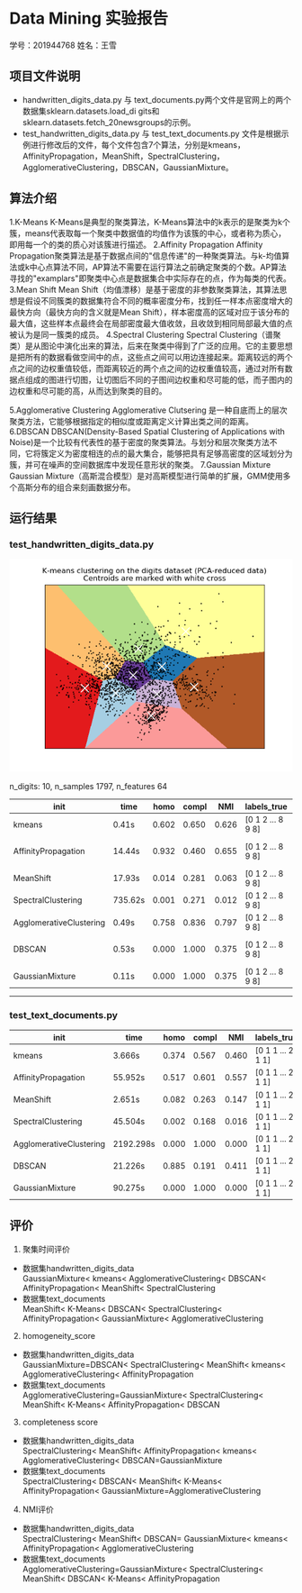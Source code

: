# Data Mining 实验报告
学号：201944768  姓名：王雪
## 项目文件说明
- handwritten_digits_data.py 与 text_documents.py两个文件是官网上的两个数据集sklearn.datasets.load_di
gits和sklearn.datasets.fetch_20newsgroups的示例。  
- test_handwritten_digits_data.py 与 test_text_documents.py 文件是根据示例进行修改后的文件，每个文件包含7个算法，分别是kmeans，AffinityPropagation，MeanShift，SpectralClustering，AgglomerativeClustering，DBSCAN，GaussianMixture。  
## 算法介绍
1.K-Means
K-Means是典型的聚类算法，K-Means算法中的k表示的是聚类为k个簇，means代表取每一个聚类中数据值的均值作为该簇的中心，或者称为质心，即用每一个的类的质心对该簇进行描述。
2.Affinity Propagation
    Affinity Propagation聚类算法是基于数据点间的"信息传递"的一种聚类算法。与k-均值算法或k中心点算法不同，AP算法不需要在运行算法之前确定聚类的个数。AP算法寻找的"examplars"即聚类中心点是数据集合中实际存在的点，作为每类的代表。
3.Mean Shift
Mean Shift（均值漂移）是基于密度的非参数聚类算法，其算法思想是假设不同簇类的数据集符合不同的概率密度分布，找到任一样本点密度增大的最快方向（最快方向的含义就是Mean Shift），样本密度高的区域对应于该分布的最大值，这些样本点最终会在局部密度最大值收敛，且收敛到相同局部最大值的点被认为是同一簇类的成员。
4.Spectral Clustering
Spectral Clustering（谱聚类）是从图论中演化出来的算法，后来在聚类中得到了广泛的应用。它的主要思想是把所有的数据看做空间中的点，这些点之间可以用边连接起来。距离较远的两个点之间的边权重值较低，而距离较近的两个点之间的边权重值较高，通过对所有数据点组成的图进行切图，让切图后不同的子图间边权重和尽可能的低，而子图内的边权重和尽可能的高，从而达到聚类的目的。

5.Agglomerative Clustering
Agglomerative Clutsering 是一种自底而上的层次聚类方法，它能够根据指定的相似度或距离定义计算出类之间的距离。
6.DBSCAN
DBSCAN(Density-Based Spatial Clustering of Applications with Noise)是一个比较有代表性的基于密度的聚类算法。与划分和层次聚类方法不同，它将簇定义为密度相连的点的最大集合，能够把具有足够高密度的区域划分为簇，并可在噪声的空间数据库中发现任意形状的聚类。
7.Gaussian Mixture
Gaussian Mixture（高斯混合模型）是对高斯模型进行简单的扩展，GMM使用多个高斯分布的组合来刻画数据分布。
## 运行结果  
### test_handwritten_digits_data.py  
![](https://github.com/wangxue768/Homework_wx/blob/master/kmeans_digits_dataset.png)

n_digits: 10, 	 n_samples 1797, 	 n_features 64  

|init			             |time	 | homo	|compl	|NMI  |labels_true|	label_pred|
----------------------|--------|------|-------|-----|-----------|-----------|
|kmeans   		         |0.41s	  |0.602	|0.650|	0.626 |[0 1 2 ... 8 9 8]|	[0 3 3 ... 3 7 7]|
|AffinityPropagation	|14.44s	|0.932	|0.460	|0.655|[0 1 2 ... 8 9 8]|	[102  86   3 ... 100  34   2]|
|MeanShift		        	|17.93s	|0.014|	0.281	|0.063|[0 1 2 ... 8 9 8]|	[0 0 0 ... 0 0 0]|
|SpectralClustering		|735.62s	|0.001|	0.271	|0.012|[0 1 2 ... 8 9 8]|	[2 2 2 ... 2 2 2]|
|AgglomerativeClustering	|0.49s	|0.758	|0.836	|0.797|[0 1 2 ... 8 9 8]|	[5 1 1 ... 1 1 1]|
|DBSCAN   	          	|0.53s	 | 0.000|	1.000 |0.375 |[0 1 2 ... 8 9 8]|	[-1 -1 -1 ... -1 -1 -1]|
|GaussianMixture		    |0.11s 	|0.000	|1.000 |0.375 | [0 1 2 ... 8 9 8]|[0 0 0 ... 0 0 0]  |

----  
### test_text_documents.py  

|init			             |time	 | homo	|compl	|NMI  |labels_true|	label_pred|
-----------------------|-------|------|-------|-----|-----------|-----------|
|kmeans   		         |3.666s |0.374	|0.567  |0.460|[0 1 1 ... 2 1 1]|[0 3 3 ... 3 3 3]|
|AffinityPropagation	|55.952s	|0.517|0.601	|0.557|[0 1 1 ... 2 1 1]|[0 2 2 ... 1 2 1]|
|MeanShift		        	|2.651s	|0.082|	0.263	|0.147|[0 1 1 ... 2 1 1]|[0 0 0 ... 0 0 0]  | 
|SpectralClustering		|45.504s	|0.002|	0.168	|0.016|[0 1 1 ... 2 1 1]|[3 1 1 ... 0 1 1]|
|AgglomerativeClustering	|2192.298s	|0.000	|1.000|0.000|[0 1 1 ... 2 1 1]|[0 1 1 ... 0 1 1]|
|DBSCAN   	          	|21.226s	 | 0.885|	0.191 |0.411|[0 1 1 ... 2 1 1]|[0 0 0 ... 0 0 0]|
|GaussianMixture		    |90.275s 	|0.000	|1.000 |0.000 |[0 1 1 ... 2 1 1]|[2 1 1 ... 0 1 1]|

## 评价
1. 聚集时间评价
- 数据集handwritten_digits_data  
GaussianMixture< kmeans< AgglomerativeClustering< DBSCAN< AffinityPropagation< MeanShift< SpectralClustering  
- 数据集text_documents  
MeanShift< K-Means< DBSCAN< SpectralClustering< AffinityPropagation< GaussianMixture< AgglomerativeClustering  
2. homogeneity_score  
- 数据集handwritten_digits_data  
GaussianMixture=DBSCAN< SpectralClustering< MeanShift< kmeans< AgglomerativeClustering< AffinityPropagation  
- 数据集text_documents  
AgglomerativeClustering=GaussianMixture< SpectralClustering< MeanShift< K-Means< AffinityPropagation< DBSCAN  
3. completeness score  
- 数据集handwritten_digits_data  
SpectralClustering< MeanShift< AffinityPropagation< kmeans< AgglomerativeClustering< DBSCAN=GaussianMixture  
- 数据集text_documents  
SpectralClustering< DBSCAN< MeanShift<  K-Means< AffinityPropagation< GaussianMixture=AgglomerativeClustering  
4. NMI评价  
- 数据集handwritten_digits_data  
SpectralClustering< MeanShift< DBSCAN= GaussianMixture< kmeans< AffinityPropagation< AgglomerativeClustering  
- 数据集text_documents  
AgglomerativeClustering=GaussianMixture< SpectralClustering< MeanShift< DBSCAN< K-Means< AffinityPropagation  

